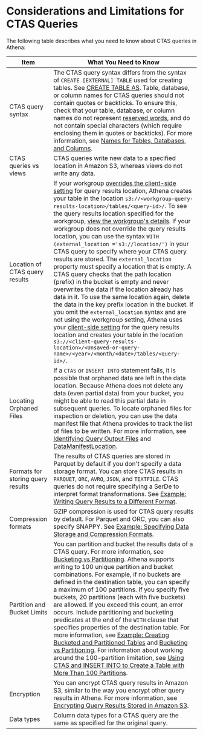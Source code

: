 # Considerations and Limitations for CTAS Queries<a name="considerations-ctas"></a>

 The following table describes what you need to know about CTAS queries in Athena:


| Item | What You Need to Know | 
| --- | --- | 
| CTAS query syntax |  The CTAS query syntax differs from the syntax of `CREATE [EXTERNAL] TABLE` used for creating tables\. See [CREATE TABLE AS](create-table-as.md)\.  Table, database, or column names for CTAS queries should not contain quotes or backticks\. To ensure this, check that your table, database, or column names do not represent [reserved words](reserved-words.md), and do not contain special characters \(which require enclosing them in quotes or backticks\)\. For more information, see [Names for Tables, Databases, and Columns](tables-databases-columns-names.md)\.   | 
| CTAS queries vs views |  CTAS queries write new data to a specified location in Amazon S3, whereas views do not write any data\.   | 
| Location of CTAS query results |  If your workgroup [overrides the client\-side setting](workgroups-settings-override.md) for query results location, Athena creates your table in the location `s3://<workgroup-query-results-location>/tables/<query-id>/`\. To see the query results location specified for the workgroup, [view the workgroup's details](workgroups-create-update-delete.md#viewing-details-workgroups)\. If your workgroup does not override the query results location, you can use the syntax `WITH (external_location ='s3://location/')` in your CTAS query to specify where your CTAS query results are stored\.   The `external_location` property must specify a location that is empty\. A CTAS query checks that the path location \(prefix\) in the bucket is empty and never overwrites the data if the location already has data in it\. To use the same location again, delete the data in the key prefix location in the bucket\.  If you omit the `external_location` syntax and are not using the workgroup setting, Athena uses your [client\-side setting](querying.md#query-results-specify-location-console) for the query results location and creates your table in the location `s3://<client-query-results-location>/<Unsaved-or-query-name>/<year>/<month/<date>/tables/<query-id>/`\.   | 
| Locating Orphaned Files |  If a `CTAS` or `INSERT INTO` statement fails, it is possible that orphaned data are left in the data location\. Because Athena does not delete any data \(even partial data\) from your bucket, you might be able to read this partial data in subsequent queries\. To locate orphaned files for inspection or deletion, you can use the data manifest file that Athena provides to track the list of files to be written\. For more information, see [Identifying Query Output Files](querying.md#querying-identifying-output-files) and [DataManifestLocation](https://docs.aws.amazon.com/athena/latest/APIReference/API_QueryExecutionStatistics.html#athena-Type-QueryExecutionStatistics-DataManifestLocation)\.  | 
| Formats for storing query results |  The results of CTAS queries are stored in Parquet by default if you don't specify a data storage format\. You can store CTAS results in `PARQUET`, `ORC`, `AVRO`, `JSON`, and `TEXTFILE`\. CTAS queries do not require specifying a SerDe to interpret format transformations\. See [Example: Writing Query Results to a Different Format](ctas-examples.md#ctas-example-format)\.  | 
| Compression formats |  GZIP compression is used for CTAS query results by default\. For Parquet and ORC, you can also specify SNAPPY\. See [Example: Specifying Data Storage and Compression Formats](ctas-examples.md#ctas-example-compression)\.   | 
| Partition and Bucket Limits |  You can partition and bucket the results data of a CTAS query\. For more information, see [Bucketing vs Partitioning](bucketing-vs-partitioning.md)\. Athena supports writing to 100 unique partition and bucket combinations\. For example, if no buckets are defined in the destination table, you can specify a maximum of 100 partitions\. If you specify five buckets, 20 partitions \(each with five buckets\) are allowed\. If you exceed this count, an error occurs\. Include partitioning and bucketing predicates at the end of the `WITH` clause that specifies properties of the destination table\. For more information, see [Example: Creating Bucketed and Partitioned Tables](ctas-examples.md#ctas-example-bucketed) and [Bucketing vs Partitioning](bucketing-vs-partitioning.md)\. For information about working around the 100\-partition limitation, see [Using CTAS and INSERT INTO to Create a Table with More Than 100 Partitions](ctas-insert-into.md)\.  | 
| Encryption |  You can encrypt CTAS query results in Amazon S3, similar to the way you encrypt other query results in Athena\. For more information, see [Encrypting Query Results Stored in Amazon S3](encrypting-query-results-stored-in-s3.md)\.  | 
| Data types |  Column data types for a CTAS query are the same as specified for the original query\.  | 
